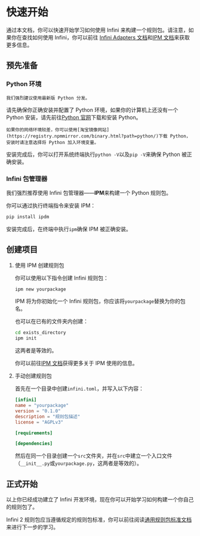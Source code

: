 # 快速开始

通过本文档，你可以快速开始学习如何使用 Infini 来构建一个规则包。请注意，如果你在查找如何使用 Infini，你可以前往 [Infini Adapters 文档](https://adapter.infini.hydroroll.team/)和[IPM 文档](https://ipm.hydroroll.team/)来获取更多信息。

## 预先准备

### Python 环境

```{important} 注意
我们强烈建议使用最新版 Python 分发。
```

请先确保你正确安装并配置了 Python 环境，如果你的计算机上还没有一个 Python 安装，请先前往[Python 官网](https://www.python.org/downloads/)下载和安装 Python。

```{tip} 提示
如果你的网络环境较差，你可以使用[淘宝镜像网站](https://registry.npmmirror.com/binary.html?path=python/)下载 Python，安装时请注意选择将 Python 加入环境变量。
```

安装完成后，你可以打开系统终端执行`python -V`以及`pip -V`来确保 Python 被正确安装。

### Infini 包管理器

我们强烈推荐使用 Infini 包管理器——**IPM**来构建一个 Python 规则包。

你可以通过执行终端指令来安装 IPM：

```bash
pip install ipdm
```

安装完成后，在终端中执行`ipm`确保 IPM 被正确安装。

## 创建项目

1. 使用 IPM 创建规则包

   你可以使用以下指令创建 Infini 规则包：

   ```bash
   ipm new yourpackage
   ```

   IPM 将为你初始化一个 Infini 规则包，你应该将`yourpackage`替换为你的包名。

   也可以在已有的文件夹内创建：

   ```bash
   cd exists_directory
   ipm init
   ```

   这两者是等效的。

   你可以前往[IPM 文档](https://ipm.hydroroll.team/)获得更多关于 IPM 使用的信息。

2. 手动创建规则包

   首先在一个目录中创建`infini.toml`，并写入以下内容：

   ```toml
   [infini]
   name = "yourpackage"
   version = "0.1.0"
   description = "规则包描述"
   license = "AGPLv3"

   [requirements]

   [dependencies]
   ```

   然后在同一个目录创建一个`src`文件夹，并在`src`中建立一个入口文件（`__init__.py`或`yourpackage.py`，这两者是等效的）。

## 正式开始

以上你已经成功建立了 Infini 开发环境，现在你可以开始学习如何构建一个你自己的规则包了。

Infini 2 规则包应当遵循规定的规则包标准，你可以前往阅读[通用规则包标准文档](grps/index)来进行下一步的学习。
